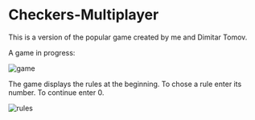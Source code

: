 # Checkers-Multiplayer
This is a version of the popular game created by me and Dimitar Tomov.

A game in progress:

![game](https://cloud.githubusercontent.com/assets/12662877/13579693/80dc954e-e4a7-11e5-82a2-43576cd3a4ff.png)


The game displays the rules at the beginning. To chose a rule enter its number. To continue enter 0.

![rules](https://cloud.githubusercontent.com/assets/12662877/13579690/7d0d89fa-e4a7-11e5-881f-10dd141dea96.png)
